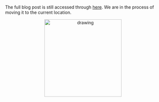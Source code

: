 The full blog post is still accessed through [here](https://www.1onepsilon.com/single-post/2018/09/01/September-2018-Editors-Picks). We are in the process of moving it to the current location.

<center>
 <img class = "blog-inline-image" src="https://es-app.com/assets/QQQQ.jpg" alt="drawing" width="250px"/>
</center> 